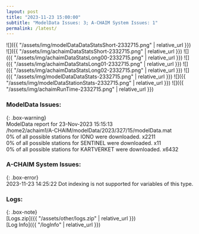 ```yaml
---
layout: post
title: "2023-11-23 15:00:00"
subtitle: "ModelData Issues: 3; A-CHAIM System Issues: 1"
permalink: /latest/
---
```


![]({{ "/assets/img/modelDataDataStatsShort-2332715.png" | relative_url }})
![]({{ "/assets/img/achaimDataStatsShort-2332715.png" | relative_url }})
![]({{ "/assets/img/achaimDataStatsLong00-2332715.png" | relative_url }})
![]({{ "/assets/img/achaimDataStatsLong01-2332715.png" | relative_url }})
![]({{ "/assets/img/achaimDataStatsLong02-2332715.png" | relative_url }})
![]({{ "/assets/img/modelDataDataStats-2332715.png" | relative_url }})
![]({{ "/assets/img/modelDataStationStats-2332715.png" | relative_url }})
![]({{ "/assets/img/achaimRunTime-2332715.png" | relative_url }})


### ModelData Issues:  
  
{: .box-warning}  
 ModelData report for 23-Nov-2023 15:15:13   
 /home2/achaim1/A-CHAIM/modelData/2023/327/15/modelData.mat   
 0% of all possible stations for IONO were downloaded. x2211   
 0% of all possible stations for SENTINEL were downloaded. x11   
 0% of all possible stations for KARTVERKET were downloaded. x6432   
  
### A-CHAIM System Issues:  
  
{: .box-error}  
2023-11-23 14:25:22 Dot indexing is not supported for variables of this type.  

### Logs:  
  
{: .box-note}  
[Logs.zip]({{ "/assets/other/logs.zip" | relative_url }})  
[Log Info]({{ "/logInfo" | relative_url }})  
